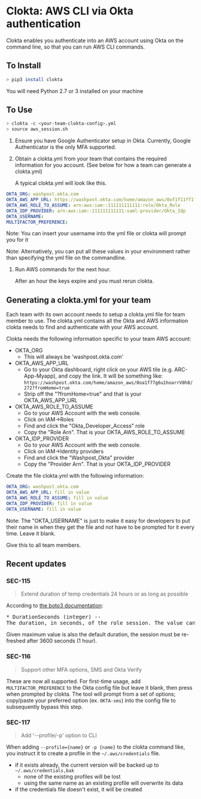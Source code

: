 # Clokta: AWS CLI via Okta authentication

Clokta enables you authenticate into an AWS account using Okta on the command line, so that you can run AWS CLI commands.

## To Install

```bash
> pip3 install clokta
```

You will need Python 2.7 or 3 installed on your machine

## To Use

```bash
> clokta -c <your-team-clokta-config>.yml
> source aws_session.sh
```

1. Ensure you have Google Authenticator setup in Okta.  Currently, Google Authenticator is the only MFA supported.

1. Obtain a clokta.yml from your team that contains the required information for you account.
   (See below for how a team can generate a clokta.yml)

   A typical clokta.yml will look like this.

```yaml
OKTA_ORG: washpost.okta.com
OKTA_AWS_APP_URL: https://washpost.okta.com/home/amazon_aws/0of1f11ff1fff1ffF1f1/272
OKTA_AWS_ROLE_TO_ASSUME: arn:aws:iam::111111111111:role/Okta_Role
OKTA_IDP_PROVIDER: arn:aws:iam::111111111111:saml-provider/Okta_Idp
OKTA_USERNAME:
MULTIFACTOR_PREFERENCE: 
```

Note: You can insert your username into the yml file or clokta will prompt you for it

Note: Alternatively, you can put all these values in your environment rather than specifying the yml file on the commandline.

1. Run AWS commands for the next hour.

   After an hour the keys expire and you must rerun clokta.

## Generating a clokta.yml for your team

Each team with its own account needs to setup a clokta.yml file for team member to use.  The clokta.yml contains all the Okta and AWS information clokta needs to find and authenticate with your AWS account.

Clokta needs the following information specific to your team AWS account:

- OKTA_ORG
  - This will always be 'washpost.okta.com'
- OKTA_AWS_APP_URL
  - Go to your Okta dashboard, right click on your AWS tile (e.g. ARC-App-Myapp), and copy the link.  It will be something like:
    `https://washpost.okta.com/home/amazon_aws/0oa1f77g6u1hoarrV0h8/272?fromHome=true`
  - Strip off the "?fromHome=true" and that is your OKTA_AWS_APP_URL
- OKTA_AWS_ROLE_TO_ASSUME
  - Go to your AWS Account with the web console.
  - Click on IAM->Roles
  - Find and click the "Okta_Developer_Access" role
  - Copy the "Role Arn".  That is your OKTA_AWS_ROLE_TO_ASSUME
- OKTA_IDP_PROVIDER
  - Go to your AWS Account with the web console.
  - Click on IAM->Identity providers
  - Find and click the "Washpost_Okta" provider
  - Copy the "Provider Arn".  That is your OKTA_IDP_PROVIDER

Create the file clokta.yml with the following information:

```yaml
OKTA_ORG: washpost.okta.com
OKTA_AWS_APP_URL: fill in value
OKTA_AWS_ROLE_TO_ASSUME: fill in value
OKTA_IDP_PROVIDER: fill in value
OKTA_USERNAME: fill in value
```

Note: The "OKTA_USERNAME" is just to make it easy for developers to put their name in when they get the file and not have to be prompted for it every time.  Leave it blank.

Give this to all team members.

## Recent updates

### SEC-115

> Extend duration of temp credentials 24 hours or as long as possible

According to [the boto3 documentation](http://boto3.readthedocs.io/en/latest/reference/services/sts.html#STS.Client.assume_role_with_saml):

<pre>
* DurationSeconds (integer) --
The duration, in seconds, of the role session. The value can range from 900 seconds (15 minutes) to 3600 seconds (1 hour). By default, the value is set to 3600 seconds. An expiration can also be specified in the SAML authentication response's SessionNotOnOrAfter value. The actual expiration time is whichever value is shorter.
</pre>

Given maximum value is also the default duration, the session must be re-freshed after 3600 seconds (1 hour).

### SEC-116

> Support other MFA options, SMS and Okta Verify

These are now all supported. For first-time usage, add `MULTIFACTOR_PREFERENCE` to the Okta config file but leave it blank, then press <return> when prompted by clokta. The tool will prompt from a set of options; copy/paste your preferred option (ex. `OKTA-sms`) into the config file to subsequently bypass this step.

### SEC-117

> Add '--profile/-p' option to CLI

When adding `--profile={name}` or `-p {name}` to the clokta command like, you instruct it to create a profile in the `~/.aws/credentials` file.

- if it exists already, the current version will be backed up to `~/.aws/credentials,bak`
  - none of the existing profiles will be lost
  - using the same name as an existing profile will overwrite its data
- if the credentials file doesn't exist, it will be created

